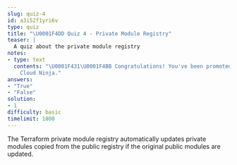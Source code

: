 ```yaml
---
slug: quiz-4
id: a3i52f1yri6v
type: quiz
title: "\U0001F4DD Quiz 4 - Private Module Registry"
teaser: |
  A quiz about the private module registry
notes:
- type: text
  contents: "\U0001F431‍\U0001F4BB Congratulations! You've been promoted to Terraform
    Cloud Ninja."
answers:
- "True"
- "False"
solution:
- 1
difficulty: basic
timelimit: 1800
---
```

The Terraform private module registry automatically updates private modules copied from the public registry if the original public modules are updated.
